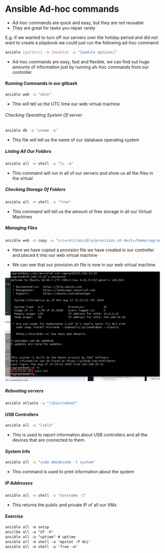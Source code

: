 # Ansible Ad-hoc commands

- Ad-hoc commands are quick and easy, but they are not reusable
- They are great for tasks you repair rarely

E.g. If we wanted to turn off our servers over the holiday period and did not want
to create a playbook we could just run the following ad-hoc command:

```bash
ansible [pattern] -m [module] -a "[module options]"
```

- Ad-hoc commands are easy, fast and flexible, we can find out huge amounts of information just by running ah-hoc commands from our controller

#### Running Commands in our gitbash

```bash
ansible web -a "date"
```

- This will tell us the UTC time our web virtual machine


###### Checking Operating System Of server
```bash
ansible db -a "uname -a"
```
- This file will tell us the name of our database operating system

##### Listing All Our Folders
```bash
ansible all -m shell -a "ls -a"
```

- This command will run in all of our servers and show us all the files in the virtual

##### Checking Storage Of Folders

```bash
ansible all -m shell -a "free"
```
 - This command will tell us the amount of free storage in all our Virtual Machines

##### Managing Files

```bash
ansible web -m copy -a "src=/etc/ansible/provision.sh dest=/home/vagrant"
```

- Here we have copied a provision file we have created in our controller and placed it into our web virtual machine

- We can see that our provision.sh file is now in our web virtual machine

![](/images/copying-file-to-web-with-ansible.png)


##### Rebooting servers

```bash
ansible atlanta -a "/sbin/reboot"
```

#### USB Controllers

```bash
ansible all -a "lsblk"
```
- This is used to report information about USB controllers and all the devices that are connected to them.

#### System Info
```bash
ansible all -a "sudo dmidecode -t system"
```
- This command is used to print information about the system

##### IP Addresses

```bash
ansible all -m shell -a "hostname -I"
```
- This returns the public and private IP of all our VMs

#### Exercise
```
ansible all -m setup
ansilbe all -a "df -h"
ansible all -a "uptime" # uptime
ansible all -m shell -a 'mpstat -P ALL'
ansible all -m shell -a 'free -m'
```
